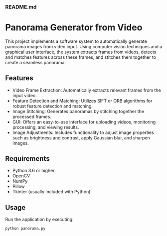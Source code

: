 ### README.md

# Panorama Generator from Video

This project implements a software system to automatically generate panorama images from video input. Using computer vision techniques and a graphical user interface, the system extracts frames from videos, detects and matches features across these frames, and stitches them together to create a seamless panorama.

## Features

- Video Frame Extraction: Automatically extracts relevant frames from the input video.
- Feature Detection and Matching: Utilizes SIFT or ORB algorithms for robust feature detection and matching.
- Image Stitching: Generates panoramas by stitching together the processed frames.
- GUI: Offers an easy-to-use interface for uploading videos, monitoring processing, and viewing results.
- Image Adjustments: Includes functionality to adjust image properties such as brightness and contrast, apply Gaussian blur, and sharpen images.

## Requirements

- Python 3.6 or higher
- OpenCV
- NumPy
- Pillow
- Tkinter (usually included with Python)


## Usage

Run the application by executing:
```
python panorama.py
```

